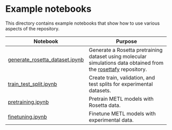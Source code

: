 # Example notebooks

This directory contains example notebooks that show how to use various aspects of the repository.

| Notebook                                                         | Purpose                                                                                                                               |
|------------------------------------------------------------------|---------------------------------------------------------------------------------------------------------------------------------------|
| [generate_rosetta_dataset.ipynb](generate_rosetta_dataset.ipynb) | Generate a Rosetta pretraining dataset using molecular simulations data obtained from the [rosettafy](https://github.com) repository. |
| [train_test_split.ipynb](train_test_split.ipynb)                 | Create train, validation, and test splits for experimental datasets.                                                                  |
| [pretraining.ipynb](pretraining.ipynb)                           | Pretrain METL models with Rosetta data.                                                                                               |
| [finetuning.ipynb](finetuning.ipynb)                             | Finetune METL models with experimental data.                                                                                          |